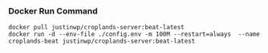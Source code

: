 ### Docker Run Command

```
docker pull justinwp/croplands-server:beat-latest
docker run -d --env-file ./config.env -m 100M --restart=always  --name croplands-beat justinwp/croplands-server:beat-latest
```
